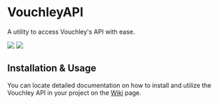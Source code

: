 # VouchleyAPI
A utility to access Vouchley's API with ease.

![](https://img.shields.io/github/v/tag/cameronbowe/VouchleyAPI?style=for-the-badge&logoColor=white&label=Latest%20Release&labelColor=rgb(81%2C%2081%2C%2081)&color=rgb(124%2C%20124%2C%20124))
![](https://img.shields.io/github/stars/cameronbowe/VouchleyAPI?style=for-the-badge&label=Stars&labelColor=rgb(81%2C%2081%2C%2081)&color=rgb(124%2C%20124%2C%20124))


## Installation & Usage
You can locate detailed documentation on how to install and utilize the Vouchley API in your project on the [Wiki](https://github.com/cameronbowe/VouchleyAPI/wiki) page.
